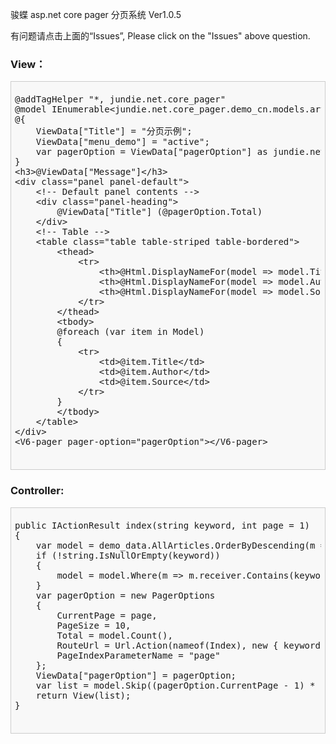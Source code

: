 ﻿骏蝶 asp.net core pager 分页系统 Ver1.0.5
 <p>有问题请点击上面的“Issues”, Please click on the "Issues" above question.</p>
<h3>View：</h3>
<div style="padding: 6px;border: #CCC 1px solid;background-color: #F8F8F8;">
	<pre>
@addTagHelper &quot;*, jundie.net.core_pager&quot;
@model IEnumerable&lt;jundie.net.core_pager.demo_cn.models.article&gt;
@{
    ViewData[&quot;Title&quot;] = &quot;分页示例&quot;;
    ViewData[&quot;menu_demo&quot;] = &quot;active&quot;;
    var pagerOption = ViewData[&quot;pagerOption&quot;] as jundie.net.core_pager.PagerOptions;
}
&lt;h3&gt;@ViewData[&quot;Message&quot;]&lt;/h3&gt;
&lt;div class=&quot;panel panel-default&quot;&gt;
    &lt;!-- Default panel contents --&gt;
    &lt;div class=&quot;panel-heading&quot;&gt;
    	@ViewData[&quot;Title&quot;] (@pagerOption.Total)
    &lt;/div&gt;
    &lt;!-- Table --&gt;
    &lt;table class=&quot;table table-striped table-bordered&quot;&gt;
        &lt;thead&gt;
            &lt;tr&gt;
                &lt;th&gt;@Html.DisplayNameFor(model =&gt; model.Title)&lt;/th&gt;
                &lt;th&gt;@Html.DisplayNameFor(model =&gt; model.Author)&lt;/th&gt;
                &lt;th&gt;@Html.DisplayNameFor(model =&gt; model.Source)&lt;/th&gt;
            &lt;/tr&gt;
        &lt;/thead&gt;
        &lt;tbody&gt;
        @foreach (var item in Model)
        {
            &lt;tr&gt;
                &lt;td&gt;@item.Title&lt;/td&gt;
                &lt;td&gt;@item.Author&lt;/td&gt;
                &lt;td&gt;@item.Source&lt;/td&gt;
            &lt;/tr&gt;
        }
        &lt;/tbody&gt;
    &lt;/table&gt;
&lt;/div&gt;
&lt;V6-pager pager-option=&quot;pagerOption&quot;&gt;&lt;/V6-pager&gt;
	</pre>
</div>
<h3>Controller:</h3>
<div style="padding: 6px;border: #CCC 1px solid;background-color: #F8F8F8;">
	<pre>
public IActionResult index(string keyword, int page = 1)
{
    var model = demo_data.AllArticles.OrderByDescending(m => m.PubDate).AsQueryable();
    if (!string.IsNullOrEmpty(keyword))
    {
        model = model.Where(m => m.receiver.Contains(keyword));
    }
    var pagerOption = new PagerOptions
    {
        CurrentPage = page,
        PageSize = 10,
        Total = model.Count(),
        RouteUrl = Url.Action(nameof(Index), new { keyword }),
        PageIndexParameterName = "page"
    };
    ViewData["pagerOption"] = pagerOption;
    var list = model.Skip((pagerOption.CurrentPage - 1) * pagerOption.PageSize).Take(pagerOption.PageSize);
    return View(list);
}
	</pre>
</div>
